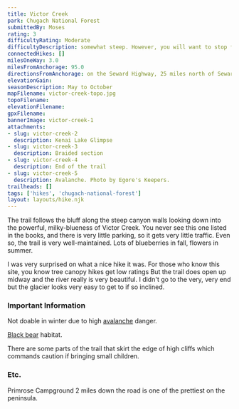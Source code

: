 ```yaml
---
title: Victor Creek
park: Chugach National Forest
submittedBy: Moses
rating: 3
difficultyRating: Moderate
difficultyDescription: somewhat steep. However, you will want to stop frequently to look down into the canyon at beautiful Victor Creek, so it is not too taxing.
connectedHikes: []
milesOneWay: 3.0
milesFromAnchorage: 95.0
directionsFromAnchorage: on the Seward Highway, 25 miles north of Seward
elevationGain: 
seasonDescription: May to October
mapFilename: victor-creek-topo.jpg
topoFilename: 
elevationFilename: 
gpxFilename: 
bannerImage: victor-creek-1
attachments:
- slug: victor-creek-2
  description: Kenai Lake Glimpse
- slug: victor-creek-3
  description: Braided section
- slug: victor-creek-4
  description: End of the trail
- slug: victor-creek-5
  description: Avalanche. Photo by Egore's Keepers.
trailheads: []
tags: ['hikes', 'chugach-national-forest']
layout: layouts/hike.njk
---
```

The trail follows the bluff along the steep canyon walls looking down into the powerful, milky-blueness of Victor Creek. You never see this one listed in the books, and there is very little parking, so it gets very little traffic. Even so, the trail is very well-maintained. Lots of blueberries in fall, flowers in summer. 

I was very surprised on what a nice hike it was. For those who know this site, you know tree canopy hikes get low ratings But the trail does open up midway and the river really is very beautiful. I didn't go to the very, very end but the glacier looks very easy to get to if so inclined.

### Important Information

Not doable in winter due to high [avalanche](http://alaskahikesearch.com/education/#avalanche) danger.

[Black bear](http://alaskahikesearch.com/education/#bears) habitat.

There are some parts of the trail that skirt the edge of high cliffs which commands caution if bringing small children.

### Etc.

Primrose Campground 2 miles down the road is one of the prettiest on the peninsula.